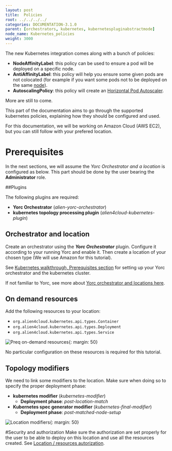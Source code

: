 ```yaml
---
layout: post
title:  Policies
root: ../../../../
categories: DOCUMENTATION-3.1.0
parent: [orchestrators, kubernetes, kubernetespluginabstractmode]
node_name: Kubernetes_policies
weight: 3000
---
```


The new Kubernetes integration comes along with a bunch of policies:

- **NodeAffinityLabel**: this policy can be used to ensure a pod will be deployed on a specific node.
- **AntiAffinityLabel**: this policy will help you ensure some given pods are not colocated (for example if you want some pods not to be deployed on the same [node](https://kubernetes.io/docs/concepts/architecture/nodes/)).
- **AutoscalingPolicy**: this policy will create an [Horizontal Pod Autoscaler](https://kubernetes.io/docs/tasks/run-application/horizontal-pod-autoscale/).

More are still to come.

This part of the documentation aims to go through the supported kubernetes policies, explaining how they should be configured and used.

For this documentation, we will be working on Amazon Cloud (AWS EC2), but you can still follow with your prefered location.

# Prerequisites

In the next sections, we will assume the *Yorc Orchestrator and a location* is configured as below.
This part should be done by the user bearing the **Administrator** role.

##Plugins

The following plugins are required:

- **Yorc Orchestrator** (*alien-yorc-orchestrator*)
- **kubernetes topology processing plugin** (*alien4cloud-kubernetes-plugin*)

## Orchestrator and location

Create an orchestrator using the ***Yorc Orchestrator*** plugin. Configure it according to your running Yorc and enable it. Then create a location of your chosen type (We will use Amazon for this tutorial).

See  [Kubernetes walkthrough, Prerequisites section](#/documentation/3.0.0/orchestrators/kubernetes/kubernetes_walkthrough.html) for setting up your Yorc orchestrator and the kubernetes cluster.

If not familiar to Yorc, see more about [Yorc orchestrator and locations here](#/documentation/3.0.0/orchestrators/yorc/index.html).

## On demand resources
Add the following resources to your location:

- `org.alien4cloud.kubernetes.api.types.Container`
- `org.alien4cloud.kubernetes.api.types.Deployment`
- `org.alien4cloud.kubernetes.api.types.Service`

![Preq on-demand resources](../../../images/3.1.0/user_guide/policies/prereq_config_ondemand_resources.png){: margin: 50}

No particular configuration on these resources is required for this tutorial.

## Topology modifiers
We need to link some modifiers to the location. Make sure when doing so to specify the proper deployment phase:

- **kubernetes modifier** (*kubernetes-modifier*)
    - **Deployment phase**: *post-location-match*
- **Kubernetes spec generator modifier** (*kubernetes-final-modifier*)
    - **Deployment phase**: *post-matched-node-setup*

![Location modifiers](../../../images/kubernetes_walkthrough/location_modifiers.png){: margin: 50}

#Security and authorization
Make sure the authorization are set properly for the user to be able to deploy on this location and use all the resources created.
See [Location / resources autorization](#/documentation/3.0.0/user_guide/location_autorization.html).

